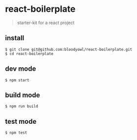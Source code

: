 # react-boilerplate

> starter-kit for a react project

## install

```console
$ git clone git@github.com:bloodyowl/react-boilerplate.git
$ cd react-boilerplate
```

## dev mode

```console
$ npm start
```

## build mode

```console
$ npm run build
```

## test mode

```console
$ npm test
```
